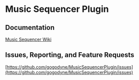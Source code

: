 # Music Sequencer Plugin

## Documentation

[Music Sequencer Wiki](https://github.com/gogodyne/MusicSequencerPlugin/wiki)

## Issues, Reporting, and Feature Requests

[https://github.com/gogodyne/MusicSequencerPlugin/issues](https://github.com/gogodyne/MusicSequencerPlugin/issues)
